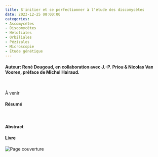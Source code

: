 ```yaml
---
title: S'initier et se perfectionner à l'étude des discomycètes
date: 2023-12-25 00:00:00
categories: 
- Ascomycètes
- Discomycètes
- Hélotiales
- Orbiliales
- Pézizales
- Microscopie
- Étude génétique
---
```



#### Auteur: René Dougoud, en collaboration avec J.-P. Priou & Nicolas Van Vooren, préface de Michel Hairaud.
<p>&nbsp; </p>


À venir
#### Résumé

<p>&nbsp; </p>


#### Abstract



#### Livre
![Page couverture](https://www.flickr.com/photos/kaufholtz/53419859826/in/dateposted.jpg "Figure 1. Couverture du livre")
<p>&nbsp; </p>




